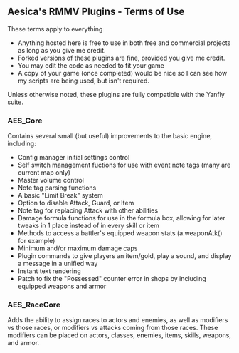 ## Aesica's RMMV Plugins - Terms of Use
These terms apply to everything
- Anything hosted here is free to use in both free and commercial projects as long as you give me credit.
- Forked versions of these plugins are fine, provided you give me credit.
- You may edit the code as needed to fit your game
- A copy of your game (once completed) would be nice so I can see how my scripts are being used, but isn't required.

Unless otherwise noted, these plugins are fully compatible with the Yanfly suite.

### AES_Core
Contains several small (but useful) improvements to the basic engine, including:
- Config manager initial settings control
- Self switch management fuctions for use with event note tags (many are current map only)
- Master volume control
- Note tag parsing functions
- A basic "Limit Break" system
- Option to disable Attack, Guard, or Item
- Note tag for replacing Attack with other abilities
- Damage formula functions for use in the formula box, allowing for later tweaks in 1 place instead of in every skill or item
- Methods to access a battler's equipped weapon stats (a.weaponAtk() for example)
- Minimum and/or maximum damage caps
- Plugin commands to give players an item/gold, play a sound, and display a message in a unified way
- Instant text rendering
- Patch to fix the "Possessed" counter error in shops by including equipped weapons and armor

### AES_RaceCore
Adds the ability to assign races to actors and enemies, as well as modifiers vs those races, or modifiers vs attacks coming from those races.  These modifiers can be placed on actors, classes, enemies, items, skills, weapons, and armor.
